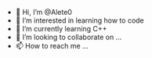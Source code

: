 - 👋 Hi, I’m @Alete0
- 👀 I’m interested in learning how to code
- 🌱 I’m currently learning C++
- 💞️ I’m looking to collaborate on ...
- 📫 How to reach me ...

<!---
Alete0/Alete0 is a ✨ special ✨ repository because its `README.md` (this file) appears on your GitHub profile.
You can click the Preview link to take a look at your changes.
--->
